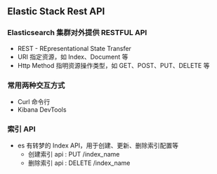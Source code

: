 ## Elastic Stack Rest API

### Elasticsearch 集群对外提供 RESTFUL API
- REST - REpresentational State Transfer
- URI 指定资源，如 Index、Document 等
- Http Method 指明资源操作类型，如 GET、POST、PUT、DELETE 等

### 常用两种交互方式
- Curl 命令行
- Kibana DevTools

### 索引 API
- es 有转梦的 Index API，用于创建、更新、删除索引配置等
    - 创建索引 api : PUT /index\_name
    - 删除索引 api : DELETE /index\_name
